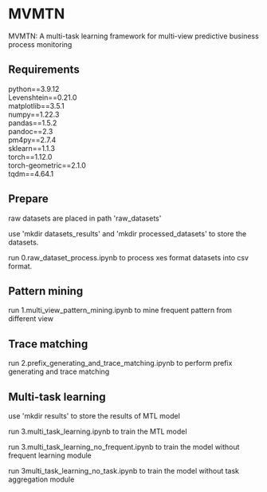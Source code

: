 # MVMTN

MVMTN: A multi-task learning framework for multi-view predictive business process monitoring

## Requirements

python==3.9.12 <br />
Levenshtein==0.21.0 <br />
matplotlib==3.5.1 <br />
numpy==1.22.3 <br />
pandas==1.5.2 <br />
pandoc==2.3 <br />
pm4py==2.7.4 <br />
sklearn==1.1.3 <br />
torch==1.12.0 <br />
torch-geometric==2.1.0 <br />
tqdm==4.64.1

## Prepare

raw datasets are placed in path 'raw_datasets'

use 'mkdir datasets_results' and 'mkdir processed_datasets' to store the datasets.

run 0.raw_dataset_process.ipynb to process xes format datasets into csv format.

## Pattern mining

run 1.multi_view_pattern_mining.ipynb to mine frequent pattern from different view

## Trace matching

run 2.prefix_generating_and_trace_matching.ipynb to perform prefix generating and trace matching

## Multi-task learning

use 'mkdir results' to store the results of MTL model

run 3.multi_task_learning.ipynb to train the MTL model

run 3.multi_task_learning_no_frequent.ipynb to train the model without frequent learning module

run 3multi_task_learning_no_task.ipynb to train the model without task aggregation module

